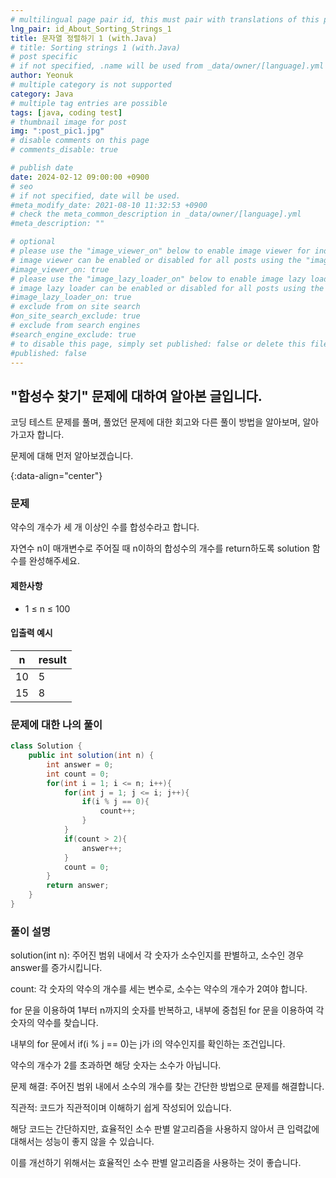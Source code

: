 ```yaml
---
# multilingual page pair id, this must pair with translations of this page. (This name must be unique)
lng_pair: id_About_Sorting_Strings_1
title: 문자열 정렬하기 1 (with.Java)
# title: Sorting strings 1 (with.Java)
# post specific
# if not specified, .name will be used from _data/owner/[language].yml
author: Yeonuk
# multiple category is not supported
category: Java
# multiple tag entries are possible
tags: [java, coding test]
# thumbnail image for post
img: ":post_pic1.jpg"
# disable comments on this page
# comments_disable: true

# publish date
date: 2024-02-12 09:00:00 +0900
# seo
# if not specified, date will be used.
#meta_modify_date: 2021-08-10 11:32:53 +0900
# check the meta_common_description in _data/owner/[language].yml
#meta_description: ""

# optional
# please use the "image_viewer_on" below to enable image viewer for individual pages or posts (_posts/ or [language]/_posts folders).
# image viewer can be enabled or disabled for all posts using the "image_viewer_posts: true" setting in _data/conf/main.yml.
#image_viewer_on: true
# please use the "image_lazy_loader_on" below to enable image lazy loader for individual pages or posts (_posts/ or [language]/_posts folders).
# image lazy loader can be enabled or disabled for all posts using the "image_lazy_loader_posts: true" setting in _data/conf/main.yml.
#image_lazy_loader_on: true
# exclude from on site search
#on_site_search_exclude: true
# exclude from search engines
#search_engine_exclude: true
# to disable this page, simply set published: false or delete this file
#published: false
---
```


<!-- outline-start -->

## "합성수 찾기" 문제에 대하여 알아본 글입니다.

코딩 테스트 문제를 풀며, 풀었던 문제에 대한 회고와 다른 풀이 방법을 알아보며, 알아가고자 합니다.

문제에 대해 먼저 알아보겠습니다.

{:data-align="center"}

<!-- outline-end -->

### 문제

약수의 개수가 세 개 이상인 수를 합성수라고 합니다.

자연수 n이 매개변수로 주어질 때 n이하의 합성수의 개수를 return하도록 solution 함수를 완성해주세요.

#### 제한사항

- 1 ≤ n ≤ 100

#### 입출력 예시

| n   | result |
| --- | ------ |
| 10  | 5      |
| 15  | 8      |

<!-- | start_num | end_num | result |
| --------- | ------- | ------ |
| 10        | 3       | 0      | -->

### 문제에 대한 나의 풀이

```java
class Solution {
    public int solution(int n) {
        int answer = 0;
        int count = 0;
        for(int i = 1; i <= n; i++){
            for(int j = 1; j <= i; j++){
                if(i % j == 0){
                    count++;
                }
            }
            if(count > 2){
                answer++;
            }
            count = 0;
        }
        return answer;
    }
}
```

### 풀이 설명

solution(int n): 주어진 범위 내에서 각 숫자가 소수인지를 판별하고, 소수인 경우 answer를 증가시킵니다.

count: 각 숫자의 약수의 개수를 세는 변수로, 소수는 약수의 개수가 2여야 합니다.

for 문을 이용하여 1부터 n까지의 숫자를 반복하고, 내부에 중첩된 for 문을 이용하여 각 숫자의 약수를 찾습니다.

내부의 for 문에서 if(i % j == 0)는 j가 i의 약수인지를 확인하는 조건입니다.

약수의 개수가 2를 초과하면 해당 숫자는 소수가 아닙니다.

문제 해결: 주어진 범위 내에서 소수의 개수를 찾는 간단한 방법으로 문제를 해결합니다.

직관적: 코드가 직관적이며 이해하기 쉽게 작성되어 있습니다.

해당 코드는 간단하지만, 효율적인 소수 판별 알고리즘을 사용하지 않아서 큰 입력값에 대해서는 성능이 좋지 않을 수 있습니다.

이를 개선하기 위해서는 효율적인 소수 판별 알고리즘을 사용하는 것이 좋습니다.
